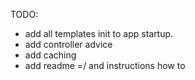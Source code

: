 TODO:

- add all templates init to app startup.
- add controller advice
- add caching
- add readme =/ and instructions how to